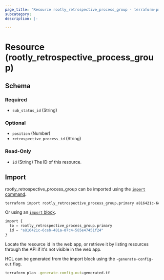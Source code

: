 ```yaml
---
page_title: "Resource rootly_retrospective_process_group - terraform-provider-rootly"
subcategory:
description: |-
    
---
```


# Resource (rootly_retrospective_process_group)





<!-- schema generated by tfplugindocs -->
## Schema

### Required

- `sub_status_id` (String)

### Optional

- `position` (Number)
- `retrospective_process_id` (String)

### Read-Only

- `id` (String) The ID of this resource.

## Import

rootly_retrospective_process_group can be imported using the [`import` command](https://developer.hashicorp.com/terraform/cli/commands/import).

```sh
terraform import rootly_retrospective_process_group.primary a816421c-6ceb-481a-87c4-585e47451f24
```

Or using an [`import` block](https://developer.hashicorp.com/terraform/language/import).

```terraform
import {
  to = rootly_retrospective_process_group.primary
  id = "a816421c-6ceb-481a-87c4-585e47451f24"
}
```

Locate the resource id in the web app, or retrieve it by listing resources through the API if it's not visible in the web app.

HCL can be generated from the import block using the `-generate-config-out` flag.

```sh
terraform plan -generate-config-out=generated.tf
```
